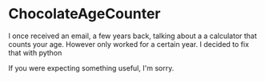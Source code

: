 # ChocolateAgeCounter
I once received an email, a few years back, talking about a a calculator that counts your age. However only worked for a certain year. I decided to fix that with python

If you were expecting something useful, I'm sorry.
